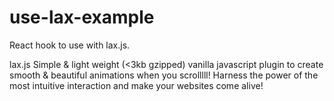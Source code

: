 # use-lax-example

React hook to use with lax.js.


lax.js
Simple & light weight (<3kb gzipped) vanilla javascript plugin to create smooth & beautiful animations when you scrolllll! Harness the power of the most intuitive interaction and make your websites come alive!
